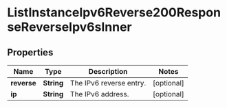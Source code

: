 

# ListInstanceIpv6Reverse200ResponseReverseIpv6sInner


## Properties

| Name | Type | Description | Notes |
|------------ | ------------- | ------------- | -------------|
|**reverse** | **String** | The IPv6 reverse entry. |  [optional] |
|**ip** | **String** | The IPv6 address. |  [optional] |



